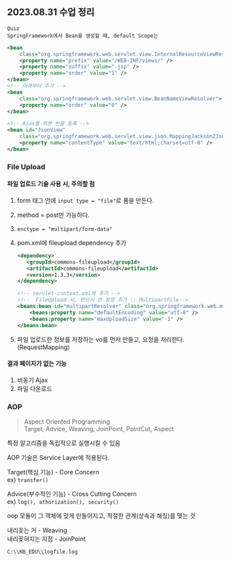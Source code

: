## 2023.08.31 수업 정리

    Quiz
    SpringFramework에서 Bean을 생성할 때, default Scope는

```xml
<bean
	class="org.springframework.web.servlet.view.InternalResourceViewResolver">
	<property name="prefix" value="/WEB-INF/views/" />
	<property name="suffix" value=".jsp" />
	<property name="order" value="1" />
</bean>
<!-- 아래부터 추가 -->
<bean
	class="org.springframework.web.servlet.view.BeanNameViewResolver">
	<property name="order" value="0" />
</bean>

<!-- Ajax를 위한 빈을 등록 -->
<bean id="JsonView"
	class="org.springframework.web.servlet.view.json.MappingJackson2JsonView">
	<property name="contentType" value="text/html;charset=utf-8" />
</bean>
```

### File Upload

#### 파일 업로드 기술 사용 시, 주의할 점

1. form 태그 안에 `input type = "file"`로 폼을 만든다.
2. method = post만 가능하다.
3. `enctype = "multipart/form-data"`
4. pom.xml에 fileupload dependency 추가

   ```xml
   <dependency>
      <groupId>commons-fileupload</groupId>
      <artifactId>commons-fileupload</artifactId>
      <version>1.3.3</version>
   </dependency>
   ```

   ```xml
   <!-- servlet-context.xml에 추가 -->
   <!--  FileUpload 시, 반드시 빈 설정 추가 :: MultipartFile-->
   <beans:bean id="multipartResolver" class="org.springframework.web.multipart.commons.CommonsMultipartResolver">
       <beans:property name="defaultEncoding" value="utf-8" />
       <beans:property name="maxUploadSize" value="-1" />
   </beans:bean>
   ```

5. 파일 업로드한 정보를 저장하는 vo를 먼저 만들고, 요청을 처리한다.(RequestMapping)

#### 결과 페이지가 없는 기능

1. 비동기 Ajax
2. 파일 다운로드

### AOP

> Aspect Oriented Programming</br>
> Target, Advice, Weaving, JoinPoint, PointCut, Aspect

특정 알고리즘을 독립적으로 실행시킬 수 있음

AOP 기술은 Service Layer에 적용된다.

Target(핵심 기능) - Core Concern  
ex) `transfer()`

Advice(부수적인 기능) - Cross Cutting Concern  
ex) `log(), athorization(), security()`

oop 모듈이 그 객체에 맞게 만들어지고, 적절한 관계(상속과 해징)를 맺는 것

내리꽂는 거 - Weaving  
내리꽂혀지는 지점 - JoinPoint

`C:\\KB_EDU\\logfile.log`